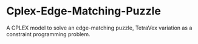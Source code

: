 # Cplex-Edge-Matching-Puzzle

A CPLEX model to solve an edge-matching puzzle, TetraVex variation as a constraint programming problem.
